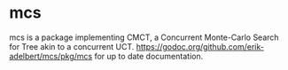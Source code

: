 # mcs
mcs is a package implementing CMCT, a Concurrent Monte-Carlo Search for Tree akin to a concurrent UCT.
https://godoc.org/github.com/erik-adelbert/mcs/pkg/mcs for up to date documentation.
